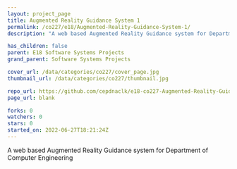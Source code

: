 ```yaml
---
layout: project_page
title: Augmented Reality Guidance System 1
permalink: /co227/e18/Augmented-Reality-Guidance-System-1/
description: "A web based Augmented Reality Guidance system for Department of Computer Engineering"

has_children: false
parent: E18 Software Systems Projects
grand_parent: Software Systems Projects

cover_url: /data/categories/co227/cover_page.jpg
thumbnail_url: /data/categories/co227/thumbnail.jpg

repo_url: https://github.com/cepdnaclk/e18-co227-Augmented-Reality-Guidance-System-1
page_url: blank

forks: 0
watchers: 0
stars: 0
started_on: 2022-06-27T18:21:24Z
---
```

A web based Augmented Reality Guidance system for Department of Computer Engineering

